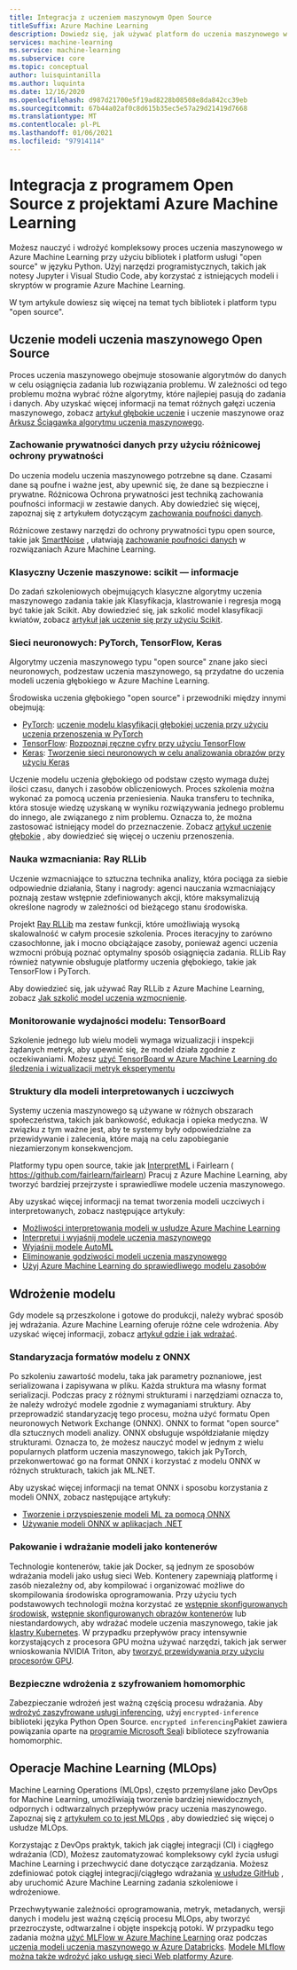 ```yaml
---
title: Integracja z uczeniem maszynowym Open Source
titleSuffix: Azure Machine Learning
description: Dowiedz się, jak używać platform do uczenia maszynowego w języku Python, wdrażania i zarządzania kompleksowymi rozwiązaniami uczenia maszynowego w Azure Machine Learning.
services: machine-learning
ms.service: machine-learning
ms.subservice: core
ms.topic: conceptual
author: luisquintanilla
ms.author: luquinta
ms.date: 12/16/2020
ms.openlocfilehash: d987d21700e5f19ad8228b08508e8da842cc39eb
ms.sourcegitcommit: 67b44a02af0c8d615b35ec5e57a29d21419d7668
ms.translationtype: MT
ms.contentlocale: pl-PL
ms.lasthandoff: 01/06/2021
ms.locfileid: "97914114"
---
```

# <a name="open-source-integration-with-azure-machine-learning-projects"></a>Integracja z programem Open Source z projektami Azure Machine Learning

Możesz nauczyć i wdrożyć kompleksowy proces uczenia maszynowego w Azure Machine Learning przy użyciu bibliotek i platform usługi "open source" w języku Python.  Użyj narzędzi programistycznych, takich jak notesy Jupyter i Visual Studio Code, aby korzystać z istniejących modeli i skryptów w programie Azure Machine Learning.  

W tym artykule dowiesz się więcej na temat tych bibliotek i platform typu "open source".

## <a name="train-open-source-machine-learning-models"></a>Uczenie modeli uczenia maszynowego Open Source

Proces uczenia maszynowego obejmuje stosowanie algorytmów do danych w celu osiągnięcia zadania lub rozwiązania problemu. W zależności od tego problemu można wybrać różne algorytmy, które najlepiej pasują do zadania i danych. Aby uzyskać więcej informacji na temat różnych gałęzi uczenia maszynowego, zobacz [artykuł głębokie uczenie](./concept-deep-learning-vs-machine-learning.md) i uczenie maszynowe oraz [Arkusz Ściągawka algorytmu uczenia maszynowego](algorithm-cheat-sheet.md).

### <a name="preserve-data-privacy-using-differential-privacy"></a>Zachowanie prywatności danych przy użyciu różnicowej ochrony prywatności

Do uczenia modelu uczenia maszynowego potrzebne są dane. Czasami dane są poufne i ważne jest, aby upewnić się, że dane są bezpieczne i prywatne. Różnicowa Ochrona prywatności jest techniką zachowania poufności informacji w zestawie danych. Aby dowiedzieć się więcej, zapoznaj się z artykułem dotyczącym [zachowania poufności danych](concept-differential-privacy.md). 

Różnicowe zestawy narzędzi do ochrony prywatności typu open source, takie jak [SmartNoise](https://github.com/opendifferentialprivacy/smartnoise-core-python) , ułatwiają [zachowanie poufności danych](how-to-differential-privacy.md) w rozwiązaniach Azure Machine Learning.

### <a name="classical-machine-learning-scikit-learn"></a>Klasyczny Uczenie maszynowe: scikit — informacje

Do zadań szkoleniowych obejmujących klasyczne algorytmy uczenia maszynowego zadania takie jak Klasyfikacja, klastrowanie i regresja mogą być takie jak Scikit. Aby dowiedzieć się, jak szkolić model klasyfikacji kwiatów, zobacz [artykuł jak uczenie się przy użyciu Scikit](how-to-train-scikit-learn.md).

### <a name="neural-networks-pytorch-tensorflow-keras"></a>Sieci neuronowych: PyTorch, TensorFlow, Keras

Algorytmy uczenia maszynowego typu "open source" znane jako sieci neuronowych, podzestaw uczenia maszynowego, są przydatne do uczenia modeli uczenia głębokiego w Azure Machine Learning.

Środowiska uczenia głębokiego "open source" i przewodniki między innymi obejmują:

 *  [PyTorch](https://github.com/pytorch/pytorch): [uczenie modelu klasyfikacji głębokiej uczenia przy użyciu uczenia przenoszenia w PyTorch](how-to-train-pytorch.md) 
 *  [TensorFlow](https://github.com/tensorflow/tensorflow): [Rozpoznaj ręczne cyfry przy użyciu TensorFlow](how-to-train-tensorflow.md)
 *  [Keras](https://github.com/keras-team/keras): [Tworzenie sieci neuronowych w celu analizowania obrazów przy użyciu Keras](how-to-train-keras.md)

Uczenie modelu uczenia głębokiego od podstaw często wymaga dużej ilości czasu, danych i zasobów obliczeniowych. Proces szkolenia można wykonać za pomocą uczenia przeniesienia. Nauka transferu to technika, która stosuje wiedzę uzyskaną w wyniku rozwiązywania jednego problemu do innego, ale związanego z nim problemu. Oznacza to, że można zastosować istniejący model do przeznaczenie. Zobacz [artykuł uczenie głębokie](concept-deep-learning-vs-machine-learning.md#transfer-learning) , aby dowiedzieć się więcej o uczeniu przenoszenia.

### <a name="reinforcement-learning-ray-rllib"></a>Nauka wzmacniania: Ray RLLib

Uczenie wzmacniające to sztuczna technika analizy, która pociąga za siebie odpowiednie działania, Stany i nagrody: agenci nauczania wzmacniający poznają zestaw wstępnie zdefiniowanych akcji, które maksymalizują określone nagrody w zależności od bieżącego stanu środowiska. 

Projekt [Ray RLLib](https://github.com/ray-project/ray) ma zestaw funkcji, które umożliwiają wysoką skalowalność w całym procesie szkolenia. Proces iteracyjny to zarówno czasochłonne, jak i mocno obciążające zasoby, ponieważ agenci uczenia wzmocni próbują poznać optymalny sposób osiągnięcia zadania.  RLLib Ray również natywnie obsługuje platformy uczenia głębokiego, takie jak TensorFlow i PyTorch.  

Aby dowiedzieć się, jak używać Ray RLLib z Azure Machine Learning, zobacz [Jak szkolić model uczenia wzmocnienie](how-to-use-reinforcement-learning.md).

### <a name="monitor-model-performance-tensorboard"></a>Monitorowanie wydajności modelu: TensorBoard

Szkolenie jednego lub wielu modeli wymaga wizualizacji i inspekcji żądanych metryk, aby upewnić się, że model działa zgodnie z oczekiwaniami. Możesz [użyć TensorBoard w Azure Machine Learning do śledzenia i wizualizacji metryk eksperymentu](./how-to-monitor-tensorboard.md)

### <a name="frameworks-for-interpretable-and-fair-models"></a>Struktury dla modeli interpretowanych i uczciwych

Systemy uczenia maszynowego są używane w różnych obszarach społeczeństwa, takich jak bankowość, edukacja i opieka medyczna. W związku z tym ważne jest, aby te systemy były odpowiedzialne za przewidywanie i zalecenia, które mają na celu zapobieganie niezamierzonym konsekwencjom.

Platformy typu open source, takie jak [InterpretML](https://github.com/interpretml/interpret/) i Fairlearn ( https://github.com/fairlearn/fairlearn) Pracuj z Azure Machine Learning, aby tworzyć bardziej przejrzyste i sprawiedliwe modele uczenia maszynowego.

Aby uzyskać więcej informacji na temat tworzenia modeli uczciwych i interpretowanych, zobacz następujące artykuły:

- [Możliwości interpretowania modeli w usłudze Azure Machine Learning](how-to-machine-learning-interpretability.md)
- [Interpretuj i wyjaśnij modele uczenia maszynowego](how-to-machine-learning-interpretability-aml.md)
- [Wyjaśnij modele AutoML](how-to-machine-learning-interpretability-automl.md)
- [Eliminowanie godziwości modeli uczenia maszynowego](concept-fairness-ml.md)
- [Użyj Azure Machine Learning do sprawiedliwego modelu zasobów](how-to-machine-learning-fairness-aml.md)

## <a name="model-deployment"></a>Wdrożenie modelu

Gdy modele są przeszkolone i gotowe do produkcji, należy wybrać sposób jej wdrażania. Azure Machine Learning oferuje różne cele wdrożenia. Aby uzyskać więcej informacji, zobacz [artykuł gdzie i jak wdrażać](./how-to-deploy-and-where.md).

### <a name="standardize-model-formats-with-onnx"></a>Standaryzacja formatów modelu z ONNX

Po szkoleniu zawartość modelu, taka jak parametry poznaniowe, jest serializowana i zapisywana w pliku. Każda struktura ma własny format serializacji. Podczas pracy z różnymi strukturami i narzędziami oznacza to, że należy wdrożyć modele zgodnie z wymaganiami struktury. Aby przeprowadzić standaryzację tego procesu, można użyć formatu Open neuronowych Network Exchange (ONNX). ONNX to format "open source" dla sztucznych modeli analizy. ONNX obsługuje współdziałanie między strukturami. Oznacza to, że możesz nauczyć model w jednym z wielu popularnych platform uczenia maszynowego, takich jak PyTorch, przekonwertować go na format ONNX i korzystać z modelu ONNX w różnych strukturach, takich jak ML.NET.

Aby uzyskać więcej informacji na temat ONNX i sposobu korzystania z modeli ONNX, zobacz następujące artykuły:

- [Tworzenie i przyspieszenie modeli ML za pomocą ONNX](concept-onnx.md)
- [Używanie modeli ONNX w aplikacjach .NET](how-to-use-automl-onnx-model-dotnet.md)

### <a name="package-and-deploy-models-as-containers"></a>Pakowanie i wdrażanie modeli jako kontenerów

Technologie kontenerów, takie jak Docker, są jednym ze sposobów wdrażania modeli jako usług sieci Web. Kontenery zapewniają platformę i zasób niezależny od, aby kompilować i organizować możliwe do skompilowania środowiska oprogramowania. Przy użyciu tych podstawowych technologii można korzystać ze [wstępnie skonfigurowanych środowisk](./how-to-use-environments.md), [wstępnie skonfigurowanych obrazów kontenerów](./how-to-deploy-custom-docker-image.md) lub niestandardowych, aby wdrażać modele uczenia maszynowego, takie jak [klastry Kubernetes](./how-to-deploy-azure-kubernetes-service.md?tabs=python). W przypadku przepływów pracy intensywnie korzystających z procesora GPU można używać narzędzi, takich jak serwer wnioskowania NVIDIA Triton, aby [tworzyć przewidywania przy użyciu procesorów GPU](how-to-deploy-with-triton.md?tabs=python).

### <a name="secure-deployments-with-homomorphic-encryption"></a>Bezpieczne wdrożenia z szyfrowaniem homomorphic

Zabezpieczanie wdrożeń jest ważną częścią procesu wdrażania. Aby [wdrożyć zaszyfrowane usługi inferencing](how-to-homomorphic-encryption-seal.md), użyj `encrypted-inference` biblioteki języka Python Open Source. `encrypted inferencing`Pakiet zawiera powiązania oparte na [programie Microsoft Seal](https://github.com/Microsoft/SEAL)i bibliotece szyfrowania homomorphic.

## <a name="machine-learning-operations-mlops"></a>Operacje Machine Learning (MLOps)

Machine Learning Operations (MLOps), często przemyślane jako DevOps for Machine Learning, umożliwiają tworzenie bardziej niewidocznych, odpornych i odtwarzalnych przepływów pracy uczenia maszynowego. Zapoznaj się z [artykułem co to jest MLOps](./concept-model-management-and-deployment.md) , aby dowiedzieć się więcej o usłudze MLOps. 

Korzystając z DevOps praktyk, takich jak ciągłej integracji (CI) i ciągłego wdrażania (CD), Możesz zautomatyzować kompleksowy cykl życia usługi Machine Learning i przechwycić dane dotyczące zarządzania. Możesz zdefiniować potok ciągłej integracji/ciągłego wdrażania [w usłudze GitHub](./how-to-github-actions-machine-learning.md) , aby uruchomić Azure Machine Learning zadania szkoleniowe i wdrożeniowe. 

Przechwytywanie zależności oprogramowania, metryk, metadanych, wersji danych i modelu jest ważną częścią procesu MLOps, aby tworzyć przezroczyste, odtwarzalne i objęte inspekcją potoki. W przypadku tego zadania można [użyć MLFlow w Azure Machine Learning](how-to-use-mlflow.md) oraz podczas [uczenia modeli uczenia maszynowego w Azure Databricks](./how-to-use-mlflow-azure-databricks.md). [Modele MLflow można także wdrożyć jako usługę sieci Web platformy Azure](how-to-deploy-mlflow-models.md). 
